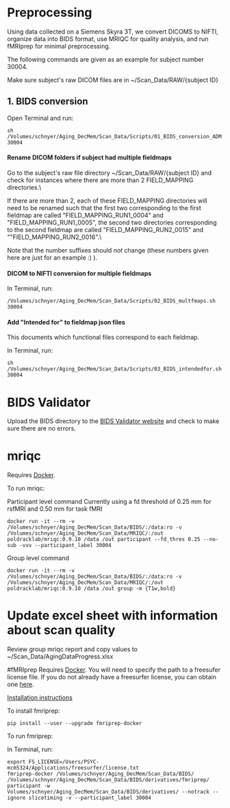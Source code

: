 # Preprocessing

Using data collected on a Siemens Skyra 3T, we convert DICOMS to NIFTI, organize data into BIDS format, use MRIQC for quality analysis, and run fMRIprep for minimal preprocessing.

The following commands are given as an example for subject number 30004.

Make sure subject's raw DICOM files are in ~/Scan_Data/RAW/{subject ID}

## 1. BIDS conversion

Open Terminal and run:

```
sh /Volumes/schnyer/Aging_DecMem/Scan_Data/Scripts/01_BIDS_conversion_ADM.sh 30004
```

#### Rename DICOM folders if subject had multiple fieldmaps

Go to the subject's raw file directory ~/Scan_Data/RAW/{subject ID} and check for instances where there are more than 2 FIELD_MAPPING directories.\

If there are more than 2, each of these FIELD_MAPPING directories will need to be renamed such that the first two corresponding to the first fieldmap are called "FIELD_MAPPING_RUN1_0004" and "FIELD_MAPPING_RUN1_0005", the second two directories corresponding to the second fieldmap are called "FIELD_MAPPING_RUN2_0015" and ""FIELD_MAPPING_RUN2_0016".\

Note that the number suffixes should *not* change (these numbers given here are just for an example :) ).

#### DICOM to NIFTI conversion for multiple fieldmaps

In Terminal, run:

```
/Volumes/schnyer/Aging_DecMem/Scan_Data/Scripts/02_BIDS_multfmaps.sh 30004
```

#### Add "Intended for" to fieldmap json files
This documents which functional files correspond to each fieldmap.

In Terminal, run:

```
sh /Volumes/schnyer/Aging_DecMem/Scan_Data/Scripts/03_BIDS_intendedfor.sh 30004
```

# BIDS Validator
Upload the BIDS directory to the [BIDS Validator website](http://bids-standard.github.io/bids-validator/) and check to make sure there are no errors.

# mriqc
Requires [Docker](https://docs.docker.com/engine/installation/).

To run mriqc:

Participant level command
Currently using a fd threshold of 0.25 mm for rsfMRI and 0.50 mm for task fMRI

```
docker run -it --rm -v /Volumes/schnyer/Aging_DecMem/Scan_Data/BIDS/:/data:ro -v /Volumes/schnyer/Aging_DecMem/Scan_Data/MRIQC/:/out poldracklab/mriqc:0.9.10 /data /out participant --fd_thres 0.25 --no-sub -vvv --participant_label 30004 
```
Group level command

```
docker run -it --rm -v /Volumes/schnyer/Aging_DecMem/Scan_Data/BIDS/:/data:ro -v /Volumes/schnyer/Aging_DecMem/Scan_Data/MRIQC/:/out poldracklab/mriqc:0.9.10 /data /out group -m {T1w,bold} 
```

# Update excel sheet with information about scan quality
Review group mriqc report and copy values to ~/Scan_Data/AgingDataProgress.xlsx

#fMRIprep
Requires [Docker](https://docs.docker.com/engine/installation/).
You will need to specify the path to a freesufer license file. If you do not already have a freesurfer license, you can obtain one [here](https://surfer.nmr.mgh.harvard.edu/fswiki/License).

[Installation instructions](https://fmriprep.readthedocs.io/en/stable/installation.html)

To install fmriprep:

```
pip install --user --upgrade fmriprep-docker
```
To run fmriprep:

In Terminal, run:
```
export FS_LICENSE=/Users/PSYC-mcm5324/Applications/freesurfer/license.txt
fmriprep-docker /Volumes/schnyer/Aging_DecMem/Scan_Data/BIDS/     /Volumes/schnyer/Aging_DecMem/Scan_Data/BIDS/derivatives/fmriprep/     participant -w Volumes/schnyer/Aging_DecMem/Scan_Data/BIDS/derivatives/ --notrack --ignore slicetiming -v --participant_label 30004
```
